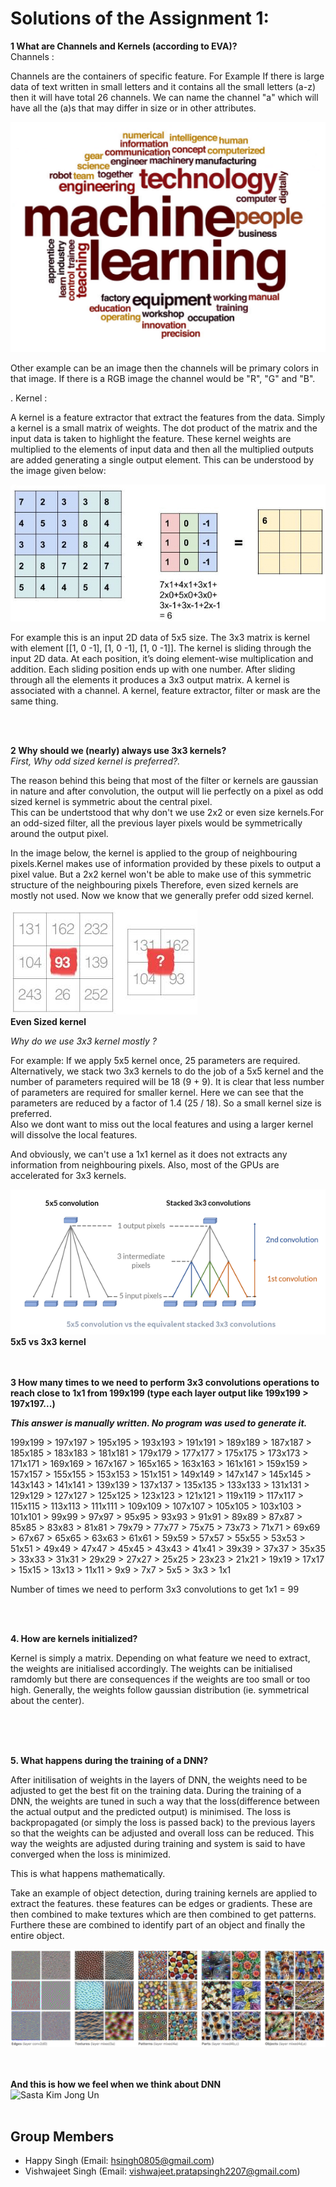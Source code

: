 # Solutions of the Assignment 1:

**1 What are Channels and Kernels (according to EVA)?**<br>
Channels : 
    <p>Channels are the containers of specific feature. For Example If there is large data of text written in small letters and it contains all the small letters (a-z) then it will have total 26 channels. We can name the channel "a" which will have all the (a)s that may differ in size or in other attributes.</p>
    ![Channel](images/Channel.png)</br>
    
<p>Other example can be an image then the channels will be primary colors in that image. If there is a RGB image the channel would be "R", "G" and "B".</p>
.
Kernel : 
    <p>A kernel is a feature extractor that extract the features from the data. Simply a kernel is a small matrix of weights. The dot product of the matrix and the input data is taken to highlight the feature. These kernel weights are multiplied to the elements of input data and then all the multiplied outputs are added generating a single output element. This can be understood by the image given below:</p>

 ![Convolution](images/Convolution.gif)<br>
    <p>For example this is an input 2D data of 5x5 size. The 3x3 matrix is kernel with element [[1, 0 -1], [1, 0 -1], [1, 0 -1]].
    The kernel is sliding through the input 2D data. At each position, it’s doing element-wise multiplication and addition. Each
    sliding position ends up with one number. After sliding through all the elements it produces a 3x3 output matrix. 
    A kernel is associated with a channel.
    A kernel, feature extractor, filter or mask are the same thing.</p><br><br>

    
**2 Why should we (nearly) always use 3x3 kernels?**<br>
*First, Why odd sized kernel is preferred?.*
<p>The reason behind this being that most of the filter or kernels are gaussian in nature and after convolution, the output will lie perfectly on a pixel as odd sized kernel is symmetric about the central pixel.<br>
This can be undertstood that why don't we use 2x2 or even size kernels.For an odd-sized filter, all the previous layer pixels 
would be symmetrically around the output pixel.</p>
<p> In the image below, the kernel is applied to the group of neighbouring pixels.Kernel makes use of information provided by these pixels to output a pixel value. But a 2x2 kernel won't be able to make use of this symmetric structure of the neighbouring pixels Therefore, even sized kernels are mostly not used.
Now we know that we generally prefer odd sized kernel.</p>

![Even Size kernel](images/EvenKernel.jpeg)<br>
**Even Sized kernel**<br>
 
*Why do we use 3x3 kernel mostly ?*
<p>For example: If we apply 5x5 kernel once, 25 parameters are required. Alternatively, we stack two 3x3 kernels to do the job of a 5x5 kernel and the number of parameters required will be 18 (9 + 9). It is clear that less number of parameters are required for smaller kernel. Here we can see that the parameters are reduced by a factor of 1.4 (25 / 18). So a small kernel size is preferred.<br> Also we dont want to miss out the local features and using a larger kernel will dissolve the local features.
</p>
<p>
And obviously, we can't use a 1x1 kernel as it does not extracts any information from neighbouring pixels. Also, most of the GPUs are accelerated for 3x3 kernels.
</p>

![5x5 vs 3x3](images/3x3Vs5x5.png)<br>
**5x5 vs 3x3 kernel**<br><br><br>




**3  How many times to we need to perform 3x3 convolutions operations to reach close to 1x1 from 199x199 (type each layer output like 199x199 > 197x197...)**<br>

***This answer is manually written. No program was used to generate it.***
<p>199x199 > 197x197 > 195x195 > 193x193 > 191x191 > 189x189 > 187x187 > 185x185 > 183x183 > 181x181 > 179x179 > 177x177 > 
175x175 > 173x173 > 171x171 > 169x169 > 167x167 > 165x165 > 163x163 > 161x161 > 159x159 > 157x157 > 155x155 > 153x153 > 
151x151 > 149x149 > 147x147 > 145x145 > 143x143 > 141x141 > 139x139 > 137x137 > 135x135 > 133x133 > 131x131 > 129x129 > 
127x127 > 125x125 > 123x123 > 121x121 > 119x119 > 117x117 > 115x115 > 113x113 > 111x111 > 109x109 > 107x107 > 105x105 > 
103x103 > 101x101 > 99x99 > 97x97 > 95x95 > 93x93 > 91x91 > 89x89 > 87x87 > 85x85 > 83x83 > 81x81 > 79x79 > 77x77 > 
75x75 > 73x73 > 71x71 > 69x69 > 67x67 > 65x65 > 63x63 > 61x61 > 59x59 > 57x57 > 55x55 > 53x53 > 51x51 > 49x49 > 47x47 > 
45x45 > 43x43 > 41x41 > 39x39 > 37x37 > 35x35 > 33x33 > 31x31 > 29x29 > 27x27 > 25x25 > 23x23 > 21x21 > 19x19 > 17x17 > 
15x15 > 13x13 > 11x11 > 9x9 > 7x7 > 5x5 > 3x3 > 1x1</p>
<p>Number of times we need to perform 3x3 convolutions to get 1x1 = 99</p> 
<br><br>


**4. How are kernels initialized?**<br>
<p>Kernel is simply a matrix. Depending on what feature we need to extract, the weights are initialised accordingly. 
The weights can be initialised ramdomly but there are consequences if the weights are too small or too high. Generally, the weights follow gaussian distribution (ie. symmetrical about the center).</p>
<br><br><br>


**5. What happens during the training of a DNN?**<br>
<p>After initilisation of weights in the layers of DNN, the weights need to be adjusted to get the best fit on the training data.
During the training of a DNN, the weights are tuned in such a way that the loss(difference between the actual output and the predicted output) is minimised. 
The loss is backpropagated (or simply the loss is passed back) to the previous layers so that the weights can be adjusted and overall loss can be reduced.
This way the weights are adjusted during training and system is said to have converged when the loss is minimized.

This is what happens mathematically.

Take an example of object detection, during training kernels are applied to extract the features. these features can be edges or gradients. These are then combined to make textures which are then combined to get patterns. Furthere these are combined to identify part of an object and finally the entire object.</p>

<img src = "images/ObjectDetection.png" width="700"  alt = "Object detection" class="center">
<br></br><br>

**And this is how we feel when we think about DNN** <br>
<img src = "images/FUNNY.gif" width="300"  alt = "Sasta Kim Jong Un"> <br><br>

## Group Members
* Happy Singh 
    (Email: hsingh0805@gmail.com)
* Vishwajeet Singh 
    (Email: vishwajeet.pratapsingh2207@gmail.com)


